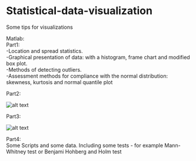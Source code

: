 # Statistical-data-visualization
Some tips for visualizations

Matlab:   
Part1:  
-Location and spread statistics.  
-Graphical presentation of data: with a histogram, frame chart and modified box plot.  
-Methods of detecting outliers.  
-Assessment methods for compliance with the normal distribution: skewness, kurtosis and normal quantile plot 
  
Part2:  
  
![alt text](https://github.com/Suarez94/Statistical-data-visualization/blob/master/Matlab/Part2/To%20Do%20List.png)
  
  
Part3:
  
![alt text](https://github.com/Suarez94/Statistical-data-visualization/blob/master/Matlab/Part3/To%20Do%20List.png)

  
Part4:  
Some Scripts and some data. Including some tests - for example Mann-Whitney test or Benjami Hohberg and Holm test

